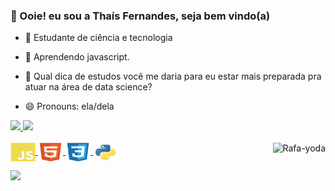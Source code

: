 ### 🦄 Ooie! eu sou a Thaís Fernandes, seja bem vindo(a)



- 📖 Estudante de ciência e tecnologia
- 🌱 Aprendendo javascript.
- 🤔 Qual dica de estudos você me daria para eu estar mais preparada pra atuar na área de data science?

- 😄 Pronouns: ela/dela

<div>
  <a href="https://github.com/thafernandes">
  <img height="180em" src="https://github-readme-stats.vercel.app/api?username=thafernandes&show_icons=true&theme=synthwave&include_all_commits=true&count_private=true"/>
  <img height="180em" src="https://github-readme-stats.vercel.app/api/top-langs/?username=thafernandes&layout=compact&langs_count=7&theme=synthwave"/>
</div>
<div style="display: inline_block"><br>
  <img align="center" alt="Rafa-Js" height="30" width="40" src="https://raw.githubusercontent.com/devicons/devicon/master/icons/javascript/javascript-plain.svg">
  <img align="center" alt="Rafa-HTML" height="30" width="40" src="https://raw.githubusercontent.com/devicons/devicon/master/icons/html5/html5-original.svg">
  <img align="center" alt="Rafa-CSS" height="30" width="40" src="https://raw.githubusercontent.com/devicons/devicon/master/icons/css3/css3-original.svg">
  <img align="center" alt="Rafa-Python" height="30" width="40" src="https://raw.githubusercontent.com/devicons/devicon/master/icons/python/python-original.svg">
  <img align="right" alt="Rafa-yoda" src="https://cdn.discordapp.com/attachments/878356878554460163/878359604222894110/picasion.com_00076c7927946daa2b346308e335b31c.gif"> 
       
</div>

  <a href="https://www.linkedin.com/in/thais-fernandes-375a3a1b1/" target="_blank"><img src="https://img.shields.io/badge/-LinkedIn-%230077B5?style=for-the-badge&logo=linkedin&logoColor=white" target="_blank"></a> 
 
 </div>

 
</div>
 
  
  ##
